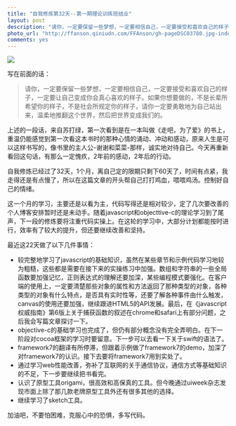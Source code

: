 ```yaml
---
title: "自我修炼第32天--第一期理论训练班结业"
layout: post
description: "请你，一定要保留一些梦想，一定要相信自己，一定要接受和喜欢自己的样子，一定要让自己变成你会真心喜欢的样子。如果你想要做的，不是长辈所希望你的样子，不是社会所规定你的样子，请你一定要勇敢地为自己站出来，温柔地推翻这个世界，然后把世界变成我们的。"
photo_url: "http://ffanson.qiniudn.com/FFAnson/gh-pageDSC03780.jpg-indexRectangle1"
comments: yes
---
```

![](http://ffanson.qiniudn.com/FFAnson/gh-pageDSC03780.jpg-indexRectangle1)

写在前面的话：
> 请你，一定要保留一些梦想，一定要相信自己，一定要接受和喜欢自己的样子，一定要让自己变成你会真心喜欢的样子。如果你想要做的，不是长辈所希望你的样子，不是社会所规定你的样子，请你一定要勇敢地为自己站出来，温柔地推翻这个世界，然后把世界变成我们的。

上述的一段话，来自苏打绿，第一次看到是在一本叫做《走吧，为了爱》的书上，重温仍能感觉到第一次看这本书时的那种心情的涌动、冲动和感动，原来人生是可以这样书写的，像书里的主人公-谢谢和菜菜-那样，诚实地对待自己。今天再重新看回这句话，有那么一定愧疚，2年前的感动，2年后的行动。

自我修炼已经过了32天，1个月，离自己定的限期只剩下60天了，时间有点紧，我走得还是有点慢了，所以在这篇文章的开头帮自己打打鸡血，喂喂鸡汤。控制好自己的情绪。

这一个月的学习，主要还是以看为主，代码写得还是相对较少，定了几次要改善的个人博客安排暂时还是未动手。随着javascript和objecttive-c的理论学习到了尾声，下一段的修炼要将注重代码实操上。在这轮的学习中，大部分计划都能按时进行，效率有了较大的提升，但还要继续改善和坚持。

最近这22天做了以下几件事情：

- 较完整地学习了javascript的基础知识，虽然在某些章节和示例代码学习地较为粗糙，这些都是需要在接下来的实操练习中加强。数组和字符串的一些全局函数要加强记忆，正则表达式的理解还要加深，某些编程模式要强化。在客户端的使用上，一定要清楚那些对象的属性和方法返回了那种类型的对象，各种类型的对象有什么特点，是否具有实时性等，还要了解各种事件由什么触发，canvas的使用还要加强，继续跟进HTML5的API发展。最后，在《javascript权威指南》第6版上关于捕获函数的叙述在chrome和safari上有部分问题，之后我会写篇文章探讨一下。
- objective-c的基础学习也完成了，但仍有部分概念没有完全弄明白。在下一阶段对cocoa框架的学习时要留意。下一步可以去看一下关于swift的语法了。
- framework7的翻译有所停滞，但跟着示例做了framework7的demo，加深了对framework7的认识。接下去要将framework7用到实处了。
- 通过学习web性能改善，弥补了互联网的关于通信协议，通信方式等基础知识的不足，下一步要继续把书看完。
- 认识了原型工具origami，很高效和高保真的工具。但今晚通过uiweek杂志发现市面上除了那几款老牌原型工具外还有很多其他的选择。
- 继续学习了sketch工具。

加油吧，不要怕困难，克服心中的恐惧，多写代码。